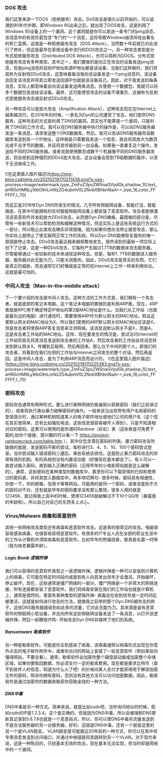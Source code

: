 ### DOS 攻击

我们这里来讲一下DOS（拒绝服务）攻击。DoS攻击是很久以前开始的，可以追溯到90年代中期，即Windows
95出来之后，就出现了DOS攻击，这是利用了Windows
95设备上的一个漏洞。这个漏洞就是你可以发送一条专门的ping消息，该消息中的有效负载包含“专门的“一个消息，这将导致Windows崩溃并给出著名的死亡蓝屏。这就是一种拒绝服务攻击（DOS
Attack）。当然数十年前就已对此进行了修补，但这是最早在家用设备中流行的DOS攻击之一。另一种攻击类型是分布式拒绝服务攻击（Distributed
DOS
Attack），也可以简称为DDOS。分布式拒绝服务攻击有多种类型。其中之一，我们要做的是向正在攻击的设备发送ping消息，但是ping消息的目标IP地址和源IP地址都是该设备，当我们这样做时，我们将其称为反射性DDoS攻击，这意味着每当我向该设备发送一个ping消息时，该设备会回复该消息并将其立即发送回源IP也就是该设备自己。因此，对于我发送的每条消息，实际上都意味着会向该设备发送两条消息。仅使用一个数据包，我就可以将多个数据包发送给该设备。最终，这可能使受攻击的设备不堪重负，这被称为反射式拒绝服务攻击或反射式DDoS攻击。

另一种攻击可以是放大攻击（Amplification
Attack），这种攻击现在在Internet上越来越流行。在2016年的时候，一家名为Dyn的公司遭受了攻击，他们提供DNS服务。这种攻击的方式是利用了DNS的漏洞，其实也不能算是一个漏洞，只是利用了DNS的工作方式。我可以在DNS服务器中执行的操作是，可以向DNS服务器发送一条消息，请求发送整个DNS数据库。然后，我可以告诉DNS服务器将该数据库发送到另一个IP地址，这样做是只需要我发送一个信息，就会将其放大为数百兆或千兆字节的数据，并且将其传输到另一台设备。如果我一直重复这个操作，发送给不同的DNS服务器。或者说我使用数百或数千个机器像不同的DNS服务器发送，则会收到这种强烈的DDoS放大攻击。这台设备会受到TB级数据的轰炸，以至于无法继续工作。

![在这里插入图片描述](https://img-blog.csdnimg.cn/20210219170211438.png?x-oss-
process=image/watermark,type_ZmFuZ3poZW5naGVpdGk,shadow_10,text_aHR0cHM6Ly9ibG9nLmNzZG4ubmV0L2NvbXBhbnl6aA==,size_16,color_FFFFFF,t_70)

而这正是2016年Dyn
DNS所发生的情况。几乎所有物联网设备，智能灯泡，智能插座，在家中可能拥有的任何智能物联网设备上都安装了恶意软件。攻击者能够激活该恶意软件并发起放大DDoS攻击，从而使Dyn
DNS瘫痪。最困难的部分是，尽管有一些新技术可以帮助检测和缓解这种情况，但这实际上是这些系统运行方式的一部分，所以阻止此类攻击确实非常困难。因为如果你想办法停止接受攻击，那么你实际上就停止了使互联网正常工作的系统。所以Dyn
DNS能够恢复服务的唯一原因是停止攻击。DDoS攻击最近越来越频繁地发生。我所读到的最新一项实际上创下了记录，这是一种DDoS攻击，它每秒产生超过1.7TB的数据来攻击服务器，尽管能够通过一些较新的技术来减轻这种攻击。但是，每秒1.
7TB的数据进入服务器，服务器对此无能为力，只能关闭服务。因此，DDoS攻击是真实的东西，它们是真正的威胁，而且通常它们好像就是正常的在Internet上工作一样来利用协议。这就是最可怕的。

### 中间人攻击（Man-in-the-middle attack）

下一个要介绍的攻击是中间人攻击。这种方法的工作方式是，我们拥有一个攻击者，就是底部的笔记本电脑，这个笔记本电脑将要做的是利用ARP表。现在，ARP表就是RPC用于确定特定IP地址的第2层MAC地址是什么。当我们从工作站（也就是最左边的电脑）进行通信时，需要使用ARP作为默认网关的MAC地址。假设这里默认网关的MAC地址为X，所以我们使用的ARP默认网关的MAC地址应该是X，但是攻击者将使用ARP答复消息来泛洪网络，该消息说默认网关不是X，而是A，这是攻击者工作站的MAC地址。这样，现在要发生的情况是，尝试访问Internet的工作站将首先将其消息发送到攻击者的工作站A，然后攻击者的工作站会将消息转发到默认网关X。传播到互联网，然后再回来。那么位于中间的那个人，即我们的攻击者，将看到在我们左侧的工作站与Internet之间发生的整个对话，然后再返回。这是中间人攻击，是为了利用ARP消息而设计的。
![在这里插入图片描述](https://img-blog.csdnimg.cn/20210219170225383.png?x-oss-
process=image/watermark,type_ZmFuZ3poZW5naGVpdGk,shadow_10,text_aHR0cHM6Ly9ibG9nLmNzZG4ubmV0L2NvbXBhbnl6aA==,size_16,color_FFFFFF,t_70)

### 密码攻击

密码攻击通常有两种形式。要么进行某种网络钓鱼骗局以获取密码（我们之前讲过的），或者将执行类似暴力破解密码的操作。一般来说当出现带有用户名和密码的登录提示时，通过某种机制知道某人的电子邮件地址或他们公司的用户名（这个现在其实很简单，还有比如骚扰电话，这些信息很容易被坏人得到）。只是不知道相对应的密码。这里可以使用的是所谓的Rainbow（彩虹）表（这些表是可免费下载的,给你个链接，感兴趣的可以看一下
https://project-rainbowcrack.com/table.htm
），其中仅包含潜在密码的列表。暴力密码攻击所能做的就是，发送密码不断的尝试，每秒进行3、4、5、10、100个密码尝试登录。当你尝试输入错误密码三遍后，某些系统会锁住。这是防止暴力密码攻击的非常有效的机制。有的系统则没有内置该功能（好像现在基本都会了）。有人可以一直尝试输入密码，直到输入正确的密码（记得早年的小电影网站就是这么破解的）。通常，这些密码在某种类型的数据库中，甚至你可以下载获得的已知和使用过的密码表，并将其放入数据库中。再多唠叨两句-
很多时候，密码具有相通性，你想一下，你的邮箱，信用卡等等网站，可能用的是同一个密码，或者说差别不大的密码对不对，还有就是早年的密码要求没有那么繁琐，很多人用的就是123456，我记得我上高中的时候，使用123456就破解过不下10个QQ号（暴露我的年龄啦）。所以自己对自己的东西多上点心。

### Virus/Malware 病毒和恶意软件

其他一些网络攻击类型还有病毒和恶意软件攻击。这是真的很常见的攻击。电脑很容易感染病毒，也很容易获得恶意软件。有很多的IT专业人员在全部的职业生涯中的工作从计算机中清除病毒和恶意软件。比如早年的熊猫烧香，那真是名震一时呀（我为啥老暴露年龄）。

##### Logic Bomb 逻辑炸弹

我们可以获得的恶意软件类型之一是逻辑炸弹。逻辑炸弹是一种可以安装到计算机上的病毒，它可能在特定时间段内或直到有人向其发出信号才会激活，开始破坏，停止破坏。现在，这些通常是僵尸网络的一部分，僵尸网络是一个非常大的网络连接，所有连接都安装了恶意软件。我们将病毒安装在我们的工作站也就是计算机上，通常是偶然的。里面有某种类型的逻辑炸弹-
病毒会在收到信号或一定时间后被激活，这就是如何进行攻击的方法，就像我之前举的那个Dyn
DNS被攻击的例子。这些DNS服务器接收到如此多的流量，它对此无能为力。其来源是装有恶意软件的物联网小型设备，并且向所有这些物联网设备发送了一条消息，以打开该逻辑炸弹，然后一起鞭炮齐鸣-
开始攻击Dyn DNS并搞垮了他们的系统。

##### Ransomware 勒索软件

另一种是勒索软件。可能是你主机感染了病毒，该病毒通常以病毒形式出现在你意外点击的电子邮件附件中，或者你访问的网站上安装了一些恶意软件（例如某些你懂得网站，不要总看）。通常，勒索软件会加密你整个硬盘驱动器或加密整个存储区域，如果你要取回数据，你必须支付一定的勒索费用。现在都是要求比特币（查不到收件人的信息，知道为什么火了吧）的价格向某人支付才能获得用于解锁加密文件的密码，除非你拥有密码，否则没有其他方法可以访问加密数据。因此，勒索软件是通过加密你的数据来勒索你窃取金钱的一种方法。

##### DNS中毒

DNS中毒是另一种方式。简单来说，就是比如csdn吧，当你询问地址的时候，假如csdn的IP是1.2.3.4。这个是正确的，但是因为DNS中毒，所以会被强制DNS更新其记录到5.6.7.8也就是一个恶意站点。所以，你可以使DNS中毒将流量发送到不是合法服务器的另一台服务器。好的，这就是DNS中毒。还有一个就是这里的另一个是VLAN跳变。
VLAN跳变是可能接近20年前的一种方式，你可以在其中将专用消息发送到访问端口，并通过中继链路将其跳转到另一个VLAN。对于现代来说，这是一种陈旧的，已经基本无效的攻击，现在基本无法实现，但当时却是网络中的一个漏洞。

